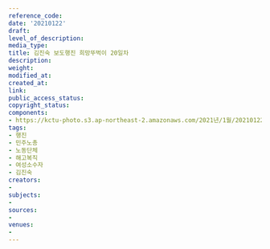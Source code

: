 ```yaml
---
reference_code: 
date: '20210122'
draft: 
level_of_description: 
media_type: 
title: 김진숙 보도행진 희망뚜벅이 20일차
description: 
weight: 
modified_at: 
created_at: 
link: 
public_access_status: 
copyright_status: 
components:
- https://kctu-photo.s3.ap-northeast-2.amazonaws.com/2021년/1월/20210122-김진숙+보도행진+희망뚜벅이+20일차_행진_민주노총_노동단체_해고복직_여성소수자_김진숙/_1DX8105.jpg
tags:
- 행진
- 민주노총
- 노동단체
- 해고복직
- 여성소수자
- 김진숙
creators:
- 
subjects:
- 
sources:
- 
venues:
- 
---
```

